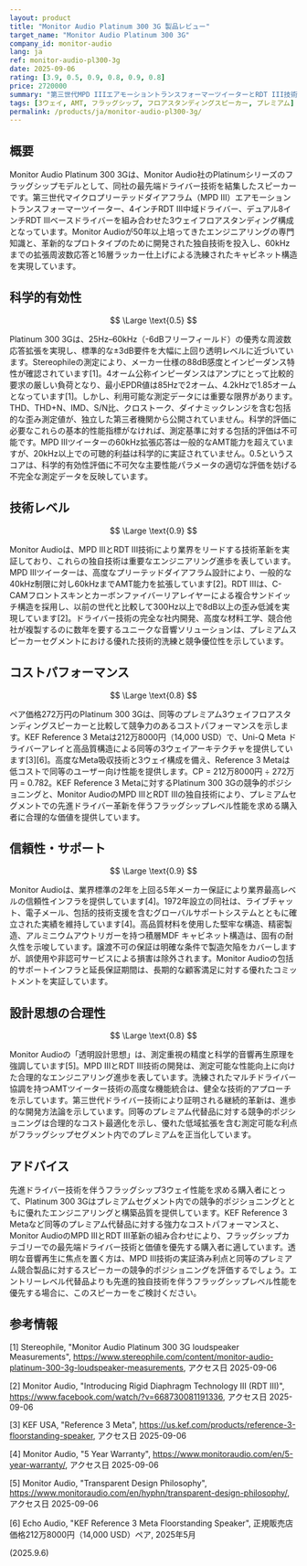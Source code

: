 ```yaml
---
layout: product
title: "Monitor Audio Platinum 300 3G 製品レビュー"
target_name: "Monitor Audio Platinum 300 3G"
company_id: monitor-audio
lang: ja
ref: monitor-audio-pl300-3g
date: 2025-09-06
rating: [3.9, 0.5, 0.9, 0.8, 0.9, 0.8]
price: 2720000
summary: "第三世代MPD IIIエアモーショントランスフォーマーツイーターとRDT III技術を搭載したフラッグシップ3ウェイフロアスタンディングスピーカー。プレミアムセグメントにおいて競争力のあるコストパフォーマンスを実現。"
tags: [3ウェイ, AMT, フラッグシップ, フロアスタンディングスピーカー, プレミアム]
permalink: /products/ja/monitor-audio-pl300-3g/
---
```

## 概要

Monitor Audio Platinum 300 3Gは、Monitor Audio社のPlatinumシリーズのフラッグシップモデルとして、同社の最先端ドライバー技術を結集したスピーカーです。第三世代マイクロプリーテッドダイアフラム（MPD III）エアモーショントランスフォーマーツイーター、4インチRDT III中域ドライバー、デュアル8インチRDT IIIベースドライバーを組み合わせた3ウェイフロアスタンディング構成となっています。Monitor Audioが50年以上培ってきたエンジニアリングの専門知識と、革新的なプロトタイプのために開発された独自技術を投入し、60kHzまでの拡張周波数応答と16層ラッカー仕上げによる洗練されたキャビネット構造を実現しています。

## 科学的有効性

$$ \Large \text{0.5} $$

Platinum 300 3Gは、25Hz–60kHz（-6dBフリーフィールド）の優秀な周波数応答拡張を実現し、標準的な±3dB要件を大幅に上回り透明レベルに近づいています。Stereophileの測定により、メーカー仕様の88dB感度とインピーダンス特性が確認されています[1]。4オーム公称インピーダンスはアンプにとって比較的要求の厳しい負荷となり、最小EPDR値は85Hzで2オーム、4.2kHzで1.85オームとなっています[1]。しかし、利用可能な測定データには重要な限界があります。THD、THD+N、IMD、S/N比、クロストーク、ダイナミックレンジを含む包括的な歪み測定値が、独立した第三者機関から公開されていません。科学的評価に必要なこれらの基本的性能指標がなければ、測定基準に対する包括的評価は不可能です。MPD IIIツイーターの60kHz拡張応答は一般的なAMT能力を超えていますが、20kHz以上での可聴的利益は科学的に実証されていません。0.5というスコアは、科学的有効性評価に不可欠な主要性能パラメータの適切な評価を妨げる不完全な測定データを反映しています。

## 技術レベル

$$ \Large \text{0.9} $$

Monitor Audioは、MPD IIIとRDT III技術により業界をリードする技術革新を実証しており、これらの独自技術は重要なエンジニアリング進歩を表しています。MPD IIIツイーターは、高度なプリーテッドダイアフラム設計により、一般的な40kHz制限に対し60kHzまでAMT能力を拡張しています[2]。RDT IIIは、C-CAMフロントスキンとカーボンファイバーリアレイヤーによる複合サンドイッチ構造を採用し、以前の世代と比較して300Hz以上で8dB以上の歪み低減を実現しています[2]。ドライバー技術の完全な社内開発、高度な材料工学、競合他社が複製するのに数年を要するユニークな音響ソリューションは、プレミアムスピーカーセグメントにおける優れた技術的洗練と競争優位性を示しています。

## コストパフォーマンス

$$ \Large \text{0.8} $$

ペア価格272万円のPlatinum 300 3Gは、同等のプレミアム3ウェイフロアスタンディングスピーカーと比較して競争力のあるコストパフォーマンスを示します。KEF Reference 3 Metaは212万8000円（14,000 USD）で、Uni-Q Meta ドライバーアレイと高品質構造による同等の3ウェイアーキテクチャを提供しています[3][6]。高度なMeta吸収技術と3ウェイ構成を備え、Reference 3 Metaは低コストで同等のユーザー向け性能を提供します。CP = 212万8000円 ÷ 272万円 = 0.782。KEF Reference 3 Metaに対するPlatinum 300 3Gの競争的ポジショニングと、Monitor AudioのMPD IIIとRDT IIIの独自技術により、プレミアムセグメントでの先進ドライバー革新を伴うフラッグシップレベル性能を求める購入者に合理的な価値を提供しています。

## 信頼性・サポート

$$ \Large \text{0.9} $$

Monitor Audioは、業界標準の2年を上回る5年メーカー保証により業界最高レベルの信頼性インフラを提供しています[4]。1972年設立の同社は、ライブチャット、電子メール、包括的技術支援を含むグローバルサポートシステムとともに確立された実績を維持しています[4]。高品質材料を使用した堅牢な構造、精密製造、アルミニウムアウトリガーを持つ積層MDF キャビネット構造は、固有の耐久性を示唆しています。譲渡不可の保証は明確な条件で製造欠陥をカバーしますが、誤使用や非認可サービスによる損害は除外されます。Monitor Audioの包括的サポートインフラと延長保証期間は、長期的な顧客満足に対する優れたコミットメントを実証しています。

## 設計思想の合理性

$$ \Large \text{0.8} $$

Monitor Audioの「透明設計思想」は、測定重視の精度と科学的音響再生原理を強調しています[5]。MPD IIIとRDT III技術の開発は、測定可能な性能向上に向けた合理的なエンジニアリング進歩を表しています。洗練されたマルチドライバー協調を持つAMTツイーター技術の高度な機能統合は、健全な技術的アプローチを示しています。第三世代ドライバー技術により証明される継続的革新は、進歩的な開発方法論を示しています。同等のプレミアム代替品に対する競争的ポジショニングは合理的なコスト最適化を示し、優れた低域拡張を含む測定可能な利点がフラッグシップセグメント内でのプレミアムを正当化しています。

## アドバイス

先進ドライバー技術を伴うフラッグシップ3ウェイ性能を求める購入者にとって、Platinum 300 3Gはプレミアムセグメント内での競争的ポジショニングとともに優れたエンジニアリングと構築品質を提供しています。KEF Reference 3 Metaなど同等のプレミアム代替品に対する強力なコストパフォーマンスと、Monitor AudioのMPD IIIとRDT III革新の組み合わせにより、フラッグシップカテゴリーでの最先端ドライバー技術と価値を優先する購入者に適しています。透明な音響再生に焦点を置く方は、MPD III技術の実証済み利点と同等のプレミアム競合製品に対するスピーカーの競争的ポジショニングを評価するでしょう。エントリーレベル代替品よりも先進的独自技術を伴うフラッグシップレベル性能を優先する場合に、このスピーカーをご検討ください。

## 参考情報

[1] Stereophile, "Monitor Audio Platinum 300 3G loudspeaker Measurements", https://www.stereophile.com/content/monitor-audio-platinum-300-3g-loudspeaker-measurements, アクセス日 2025-09-06

[2] Monitor Audio, "Introducing Rigid Diaphragm Technology III (RDT III)", https://www.facebook.com/watch/?v=668730081191336, アクセス日 2025-09-06

[3] KEF USA, "Reference 3 Meta", https://us.kef.com/products/reference-3-floorstanding-speaker, アクセス日 2025-09-06

[4] Monitor Audio, "5 Year Warranty", https://www.monitoraudio.com/en/5-year-warranty/, アクセス日 2025-09-06

[5] Monitor Audio, "Transparent Design Philosophy", https://www.monitoraudio.com/en/hyphn/transparent-design-philosophy/, アクセス日 2025-09-06

[6] Echo Audio, "KEF Reference 3 Meta Floorstanding Speaker", 正規販売店価格212万8000円（14,000 USD）ペア, 2025年5月

(2025.9.6)